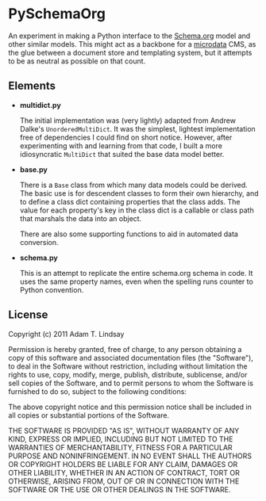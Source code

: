 PySchemaOrg
===========

An experiment in making a Python interface to the [Schema.org](http://schema.org/)
model and other similar models. This might act as a backbone for a
[microdata](http://www.w3.org/TR/microdata/) CMS, as the glue between a document
store and templating system, but it attempts to be as neutral as possible on that
count.

Elements
--------

* **multidict.py**

  The initial implementation was (very lightly) adapted from Andrew Dalke's 
  `UnorderedMultiDict`. It was the simplest, lightest implementation free of
  dependencies I could find on short notice. However, after experimenting with
  and learning from that code, I built a more idiosyncratic `MultiDict` that
  suited the base data model better.
  
* **base.py**

  There is a `Base` class from which many data models could be derived.
  The basic use is for descendent classes to form their own hierarchy, and to
  define a class dict containing properties that the class adds. The value for 
  each property's key in the class dict is a callable or class path that marshals 
  the data into an object.
  
  There are also some supporting functions to aid in automated data conversion.

* **schema.py**

  This is an attempt to replicate the entire schema.org schema in code. It uses
  the same property names, even when the spelling runs counter to Python convention.


License
-------

Copyright (c) 2011 Adam T. Lindsay

Permission is hereby granted, free of charge, to any person obtaining a copy of this software and associated documentation files (the "Software"), to deal in the Software without restriction, including without limitation the rights to use, copy, modify, merge, publish, distribute, sublicense, and/or sell copies of the Software, and to permit persons to whom the Software is furnished to do so, subject to the following conditions:

The above copyright notice and this permission notice shall be included in all copies or substantial portions of the Software.

THE SOFTWARE IS PROVIDED "AS IS", WITHOUT WARRANTY OF ANY KIND, EXPRESS OR IMPLIED, INCLUDING BUT NOT LIMITED TO THE WARRANTIES OF MERCHANTABILITY, FITNESS FOR A PARTICULAR PURPOSE AND NONINFRINGEMENT. IN NO EVENT SHALL THE AUTHORS OR COPYRIGHT HOLDERS BE LIABLE FOR ANY CLAIM, DAMAGES OR OTHER LIABILITY, WHETHER IN AN ACTION OF CONTRACT, TORT OR OTHERWISE, ARISING FROM, OUT OF OR IN CONNECTION WITH THE SOFTWARE OR THE USE OR OTHER DEALINGS IN THE SOFTWARE.

